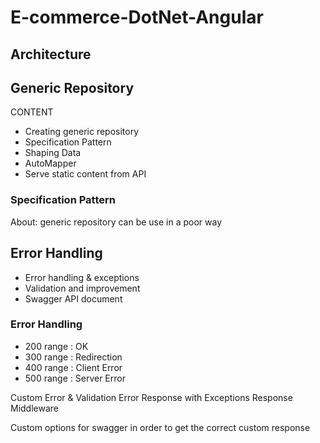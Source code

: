# E-commerce-DotNet-Angular


## Architecture

## Generic Repository

CONTENT

- Creating generic repository
- Specification Pattern
- Shaping Data 
- AutoMapper 
- Serve static content from API 

### Specification Pattern 

About: generic repository can be use in a poor way


## Error Handling

- Error handling & exceptions
- Validation and improvement
- Swagger API document

### Error Handling

 - 200 range : OK
 - 300 range : Redirection
 - 400 range : Client Error
 - 500 range : Server Error

Custom Error & Validation Error Response with Exceptions Response Middleware 

Custom options for swagger in order to get the correct custom response  

